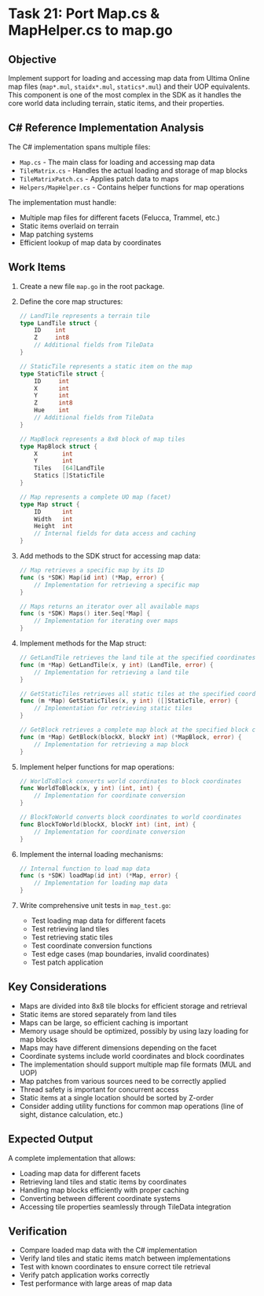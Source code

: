 # Task 21: Port Map.cs & MapHelper.cs to map.go

## Objective
Implement support for loading and accessing map data from Ultima Online map files (`map*.mul`, `staidx*.mul`, `statics*.mul`) and their UOP equivalents. This component is one of the most complex in the SDK as it handles the core world data including terrain, static items, and their properties.

## C# Reference Implementation Analysis
The C# implementation spans multiple files:
- `Map.cs` - The main class for loading and accessing map data
- `TileMatrix.cs` - Handles the actual loading and storage of map blocks
- `TileMatrixPatch.cs` - Applies patch data to maps
- `Helpers/MapHelper.cs` - Contains helper functions for map operations

The implementation must handle:
- Multiple map files for different facets (Felucca, Trammel, etc.)
- Static items overlaid on terrain
- Map patching systems
- Efficient lookup of map data by coordinates

## Work Items
1. Create a new file `map.go` in the root package.

2. Define the core map structures:
   ```go
   // LandTile represents a terrain tile
   type LandTile struct {
       ID    int
       Z     int8
       // Additional fields from TileData
   }

   // StaticTile represents a static item on the map
   type StaticTile struct {
       ID     int
       X      int
       Y      int
       Z      int8
       Hue    int
       // Additional fields from TileData
   }

   // MapBlock represents a 8x8 block of map tiles
   type MapBlock struct {
       X       int
       Y       int
       Tiles   [64]LandTile
       Statics []StaticTile
   }

   // Map represents a complete UO map (facet)
   type Map struct {
       ID      int
       Width   int
       Height  int
       // Internal fields for data access and caching
   }
   ```

3. Add methods to the SDK struct for accessing map data:
   ```go
   // Map retrieves a specific map by its ID
   func (s *SDK) Map(id int) (*Map, error) {
       // Implementation for retrieving a specific map
   }

   // Maps returns an iterator over all available maps
   func (s *SDK) Maps() iter.Seq[*Map] {
       // Implementation for iterating over maps
   }
   ```

4. Implement methods for the Map struct:
   ```go
   // GetLandTile retrieves the land tile at the specified coordinates
   func (m *Map) GetLandTile(x, y int) (LandTile, error) {
       // Implementation for retrieving a land tile
   }

   // GetStaticTiles retrieves all static tiles at the specified coordinates
   func (m *Map) GetStaticTiles(x, y int) ([]StaticTile, error) {
       // Implementation for retrieving static tiles
   }

   // GetBlock retrieves a complete map block at the specified block coordinates
   func (m *Map) GetBlock(blockX, blockY int) (*MapBlock, error) {
       // Implementation for retrieving a map block
   }
   ```

5. Implement helper functions for map operations:
   ```go
   // WorldToBlock converts world coordinates to block coordinates
   func WorldToBlock(x, y int) (int, int) {
       // Implementation for coordinate conversion
   }

   // BlockToWorld converts block coordinates to world coordinates
   func BlockToWorld(blockX, blockY int) (int, int) {
       // Implementation for coordinate conversion
   }
   ```

6. Implement the internal loading mechanisms:
   ```go
   // Internal function to load map data
   func (s *SDK) loadMap(id int) (*Map, error) {
       // Implementation for loading map data
   }
   ```

7. Write comprehensive unit tests in `map_test.go`:
   - Test loading map data for different facets
   - Test retrieving land tiles
   - Test retrieving static tiles
   - Test coordinate conversion functions
   - Test edge cases (map boundaries, invalid coordinates)
   - Test patch application

## Key Considerations
- Maps are divided into 8x8 tile blocks for efficient storage and retrieval
- Static items are stored separately from land tiles
- Maps can be large, so efficient caching is important
- Memory usage should be optimized, possibly by using lazy loading for map blocks
- Maps may have different dimensions depending on the facet
- Coordinate systems include world coordinates and block coordinates
- The implementation should support multiple map file formats (MUL and UOP)
- Map patches from various sources need to be correctly applied
- Thread safety is important for concurrent access
- Static items at a single location should be sorted by Z-order
- Consider adding utility functions for common map operations (line of sight, distance calculation, etc.)

## Expected Output
A complete implementation that allows:
- Loading map data for different facets
- Retrieving land tiles and static items by coordinates
- Handling map blocks efficiently with proper caching
- Converting between different coordinate systems
- Accessing tile properties seamlessly through TileData integration

## Verification
- Compare loaded map data with the C# implementation
- Verify land tiles and static items match between implementations
- Test with known coordinates to ensure correct tile retrieval
- Verify patch application works correctly
- Test performance with large areas of map data